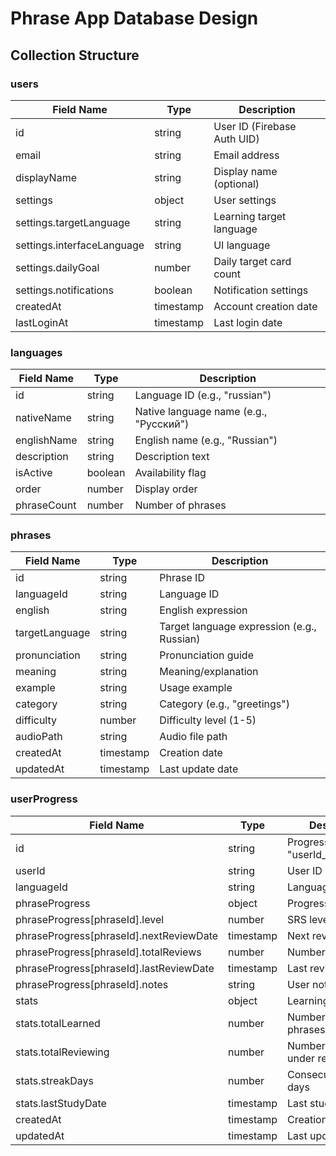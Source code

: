# Phrase App Database Design

## Collection Structure

### users

| Field Name                 | Type      | Description                 |
| -------------------------- | --------- | --------------------------- |
| id                         | string    | User ID (Firebase Auth UID) |
| email                      | string    | Email address               |
| displayName                | string    | Display name (optional)     |
| settings                   | object    | User settings               |
| settings.targetLanguage    | string    | Learning target language    |
| settings.interfaceLanguage | string    | UI language                 |
| settings.dailyGoal         | number    | Daily target card count     |
| settings.notifications     | boolean   | Notification settings       |
| createdAt                  | timestamp | Account creation date       |
| lastLoginAt                | timestamp | Last login date             |

### languages

| Field Name  | Type    | Description                            |
| ----------- | ------- | -------------------------------------- |
| id          | string  | Language ID (e.g., "russian")          |
| nativeName  | string  | Native language name (e.g., "Русский") |
| englishName | string  | English name (e.g., "Russian")         |
| description | string  | Description text                       |
| isActive    | boolean | Availability flag                      |
| order       | number  | Display order                          |
| phraseCount | number  | Number of phrases                      |

### phrases

| Field Name     | Type      | Description                                |
| -------------- | --------- | ------------------------------------------ |
| id             | string    | Phrase ID                                  |
| languageId     | string    | Language ID                                |
| english        | string    | English expression                         |
| targetLanguage | string    | Target language expression (e.g., Russian) |
| pronunciation  | string    | Pronunciation guide                        |
| meaning        | string    | Meaning/explanation                        |
| example        | string    | Usage example                              |
| category       | string    | Category (e.g., "greetings")               |
| difficulty     | number    | Difficulty level (1-5)                     |
| audioPath      | string    | Audio file path                            |
| createdAt      | timestamp | Creation date                              |
| updatedAt      | timestamp | Last update date                           |

### userProgress

| Field Name                              | Type      | Description                             |
| --------------------------------------- | --------- | --------------------------------------- |
| id                                      | string    | Progress ID (e.g., "userId_languageId") |
| userId                                  | string    | User ID                                 |
| languageId                              | string    | Language ID                             |
| phraseProgress                          | object    | Progress by phrase                      |
| phraseProgress[phraseId].level          | number    | SRS level (0-7)                         |
| phraseProgress[phraseId].nextReviewDate | timestamp | Next review date                        |
| phraseProgress[phraseId].totalReviews   | number    | Number of reviews                       |
| phraseProgress[phraseId].lastReviewDate | timestamp | Last review date                        |
| phraseProgress[phraseId].notes          | string    | User notes (optional)                   |
| stats                                   | object    | Learning statistics                     |
| stats.totalLearned                      | number    | Number of mastered phrases              |
| stats.totalReviewing                    | number    | Number of phrases under review          |
| stats.streakDays                        | number    | Consecutive learning days               |
| stats.lastStudyDate                     | timestamp | Last study date                         |
| createdAt                               | timestamp | Creation date                           |
| updatedAt                               | timestamp | Last update date                        |
